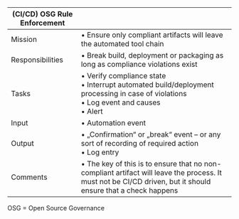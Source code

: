 | (CI/CD) OSG Rule Enforcement         | |
| ---------------- | ------------------------------------------------ |
| Mission          | • Ensure only compliant artifacts will leave the automated tool chain   |
| Responsibilities | • Break build, deployment or packaging as long as compliance violations exist  |
| Tasks            | • Verify compliance state <br>• Interrupt automated build/deployment processing in case of violations<br>• Log event and causes<br>• Alert   |
| Input            | • Automation event  |
| Output           | • „Confirmation“ or „break“ event – or any sort of recording of required action<br>• Log entry  |
| Comments         | • The key of this is to ensure that no non-compliant artifact will leave the process. It must not be CI/CD driven, but it should ensure that a check happens |

OSG = Open Source Governance
